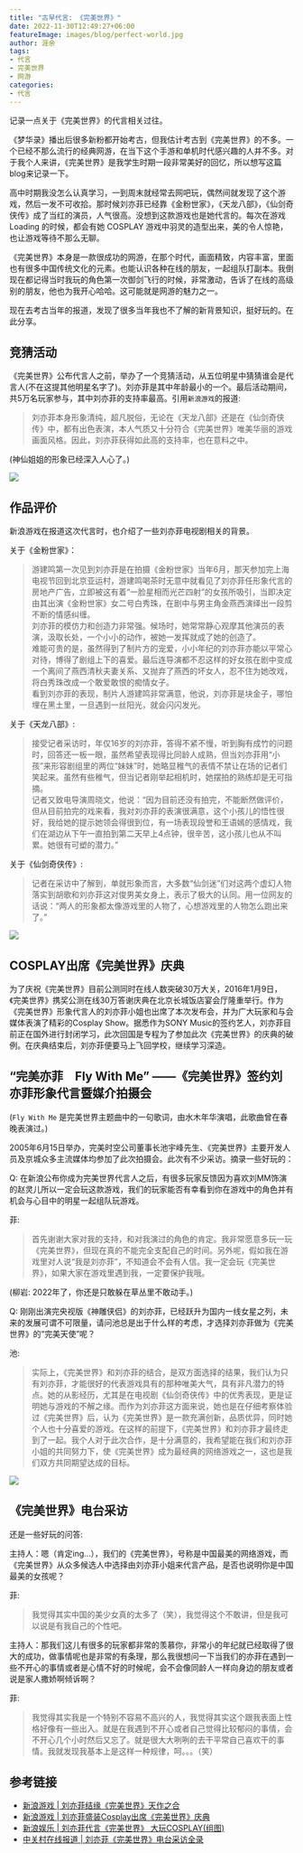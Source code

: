 ```yaml
---
title: "古早代言: 《完美世界》"
date: 2022-11-30T12:49:27+06:00
featureImage: images/blog/perfect-world.jpg
author: 涯余
tags:
- 代言
- 完美世界
- 网游
categories:
- 代言
---
```

记录一点关于《完美世界》的代言相关过往。
<!--more-->

《梦华录》播出后很多新粉都开始考古，但我估计考古到《完美世界》的不多。一个已经不那么流行的经典网游，在当下这个手游和单机时代感兴趣的人并不多。对于我个人来讲，《完美世界》是我学生时期一段非常美好的回忆，所以想写这篇blog来记录一下。

高中时期我没怎么认真学习，一到周末就经常去网吧玩，偶然间就发现了这个游戏，然后一发不可收拾。那时候刘亦菲已经靠《金粉世家》，《天龙八部》，《仙剑奇侠传》成了当红的演员，人气很高。没想到这款游戏也是她代言的。每次在游戏 Loading 的时候，都会有她 COSPLAY 游戏中羽灵的造型出来，美的令人惊艳，也让游戏等待不那么无聊。

《完美世界》本身是一款很成功的网游，在那个时代，画面精致，内容丰富，里面也有很多中国传统文化的元素。也能认识各种在线的朋友，一起组队打副本。我倒现在都记得当时我玩的角色第一次御剑飞行的时候，非常激动，告诉了在线的高级别的朋友，他也为我开心哈哈。这可能就是网游的魅力之一。

现在去考古当年的报道，发现了很多当年我也不了解的新背景知识，挺好玩的。在此分享。

## 竞猜活动

《完美世界》公布代言人之前，举办了一个竞猜活动，从五位明星中猜猜谁会是代言人(不在这提其他明星名字了)。刘亦菲是其中年龄最小的一个。最后活动期间，共5万名玩家参与，其中刘亦菲的支持率最高。引用`新浪游戏`的报道:

> 刘亦菲本身形象清纯，超凡脱俗，无论在《天龙八部》还是在《仙剑奇侠传》中，都有出色表演，本人气质又十分符合《完美世界》唯美华丽的游戏画面风格。因此，刘亦菲获得如此高的支持率，也在意料之中。

(神仙姐姐的形象已经深入人心了。)


![](/images/blog/pw/yl-1.jpg)

## 作品评价

新浪游戏在报道这次代言时，也介绍了一些刘亦菲电视剧相关的背景。

关于《金粉世家》：

> 游建鸣第一次见到刘亦菲是在拍摄《金粉世家》当年6月，那天参加完上海电视节回到北京亚运村，游建鸣喝茶时无意中就看见了刘亦菲任形象代言的房地产广告，立即被这有着“一脸星相而光芒四射”的女孩所吸引，当即决定由其出演《金粉世家》女二号白秀珠，在剧中与男主角金燕西演绎出一段剪不断的情感纠缠。<br>
> 刘亦菲的模仿力和创造力非常强。候场时，她常常静心观摩其他演员的表演，汲取长处，一个小小的动作，被她一发挥就成了她的创造了。<br>
> 难能可贵的是，虽然得到了制片方的宠爱，小小年纪的刘亦菲亦能以平常心对待，博得了剧组上下的喜爱。最后连导演都不忍这样的好女孩在剧中变成一个离间了燕西清秋夫妻关系、又抛弃了燕西的坏女人，忍不住为她改戏，将白秀珠改成一个敢爱敢恨的痴情女子。 <br>
> 看到刘亦菲的表现，制片人游建鸣非常满意，他说，刘亦菲是块金子，哪怕埋在黑土里，一旦遇到一丝阳光，就会闪闪发光。

关于《天龙八部》:

> 接受记者采访时，年仅16岁的刘亦菲，答得不紧不慢，听到胸有成竹的问题时，回答还一板一眼，虽然希望表现得比同龄人成熟，但当刘亦菲用“小孩”来形容剧组里的两位“妹妹”时，她略显稚气的表情不禁让在场的记者们笑起来。虽然有些稚气，但当记者刚举起相机时，她摆拍的熟练却是无可指摘。<br> 记者又致电导演周晓文，他说：“因为目前还没有拍完，不能断然做评价，但从目前拍完的戏来看，我对刘亦菲的表演很满意，这个小孩儿的悟性很好，我给她的提示她领会得很到位，有一场表现段誉和王语嫣的感情戏，我们在湖边从下午一直拍到第二天早上4点钟，很辛苦，这小孩儿也从不叫累。她很有可塑的潜力。”


关于《仙剑奇侠传》:

> 记者在采访中了解到，单就形象而言，大多数“仙剑迷”们对这两个虚幻人物落实到胡歌和刘亦菲这对俊男美女身上，表示了极大的认同。用一位网友的话说：“两人的形象都太像游戏里的人物了，心想游戏里的人物怎么跑出来了。”


![](/images/blog/pw/yj-1.jpg)

## COSPLAY出席《完美世界》庆典

为了庆祝《完美世界》目前公测同时在线人数突破30万大关，2016年1月9日，《完美世界》携奖公测在线30万答谢庆典在北京长城饭店宴会厅隆重举行。作为《完美世界》形象代言人的刘亦菲小姐也出席了本次发布会，并为广大玩家和与会媒体表演了精彩的Cosplay Show。据悉作为SONY Music的签约艺人，刘亦菲目前正在国外进行封闭学习，此次回国是专程为了参加此次《完美世界》的庆典的破例。在庆典结束后，刘亦菲便要马上飞回学校，继续学习深造。


## “完美亦菲　Fly With Me” ——《完美世界》签约刘亦菲形象代言暨媒介拍摄会

(`Fly With Me` 是完美世界主题曲中的一句歌词，由水木年华演唱，此歌曲曾在春晚表演过。)

2005年6月15日举办，完美时空公司董事长池宇峰先生、《完美世界》主要开发人员及京城众多主流媒体均参加了此次拍摄会。此次有不少采访。摘录一些好玩的：

Q: 在新浪公布你成为完美世界代言人之后，有很多玩家反馈因为喜欢刘MM饰演的赵灵儿所以一定会玩这款游戏，我们的玩家能否有幸看到你在游戏中的角色并有机会与心目中的明星一起组队玩游戏。

菲: 
> 首先谢谢大家对我的支持，和对我演过的角色的肯定。我非常愿意多玩一玩《完美世界》，但现在真的不能完全支配自己的时间。另外呢，假如我在游戏里对人说“我是刘亦菲”，不知道会不会有人信。我一定会玩《完美世界》，如果大家在游戏里遇到我，一定要保护我哦。

(柳岩: 2022年了，你还是只敢躲在草丛里不敢动手。)


Q: 刚刚出演完央视版《神雕侠侣》的刘亦菲，已经跃升为国内一线女星之列，未来的发展可谓不可限量，请问池总是出于什么样的考虑，才选择刘亦菲做为《完美世界》的“完美天使”呢？

池:

> 实际上，《完美世界》和刘亦菲的结合，是双方面选择的结果，我们认为只有刘亦菲，才能很好的代表游戏具有的那种唯美大气，具有非凡潜力的特点。她的从影经历，尤其是在电视剧《仙剑奇侠传》中的优秀表现，更是证明她与游戏的不解之缘。而作为刘亦菲这方面来说，她也是在仔细考察体验过《完美世界》后，认为《完美世界》是一款充满创新，品质优异，同时她个人也十分喜爱的游戏。在这样的前提下，《完美世界》和刘亦菲才最终走到了一起。我个人对于此次合作，是十分满意的，我希望能在我们和刘亦菲小姐的共同努力下，使《完美世界》成为最经典的网络游戏之一，这也是我们双方共同期望达成的目标。

![](/images/blog/pw/yl-2.jpg)

## 《完美世界》电台采访

还是一些好玩的问答:

主持人：嗯（肯定ing...），我们的《完美世界》，号称是中国最美的网络游戏，而《完美世界》从众多候选人中选择由刘亦菲小姐来代言产品，是否也说明你是中国最美的女孩呢？

菲:

> 我觉得其实中国的美少女真的太多了（笑），我觉得这个不敢讲，但是我可以说是有我自己的个性吧。

主持人：那我们这儿有很多的玩家都非常的羡慕你，非常小的年纪就已经取得了很大的成功，做事情呢也是非常的有条理，那么我很想问一下当我们的亦菲在遇到一些不开心的事情或者是心情不好的时候呢，会不会像同龄人一样向身边的朋友或者说是家人撒娇啊倾诉啊？

菲:

> 我觉得其实我是一个特别不容易不高兴的人，我觉得其实这个跟我表面上性格好像有一些出入。就是在我遇到不开心或者自己觉得比较郁闷的事情，会不开心几个小时然后又忘了。就是很大大咧咧的去干平常自己喜欢干的事情。我就发现我基本上是这样一种规律，呵。。。（笑）

   



## 参考链接

* [新浪游戏 | 刘亦菲结缘《完美世界》天作之合](http://games.sina.com.cn/n/2005-06-01/1008107869.shtml)
* [新浪游戏 | 刘亦菲盛装Cosplay出席《完美世界》庆典](http://games.sina.com.cn/o/n/2006-01-10/0811139315.shtml)
* [新浪娱乐 | 刘亦菲代言《完美世界》 大玩COSPLAY(组图)](http://ent.sina.com.cn/s/m/2005-06-16/1920754041.html)
* [中关村在线报道 | 刘亦菲《完美世界》电台采访全录](https://news.zol.com.cn/28/283385.html)
